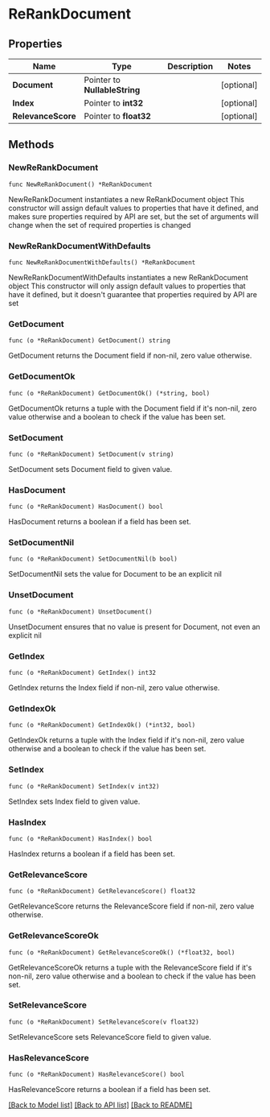 # ReRankDocument

## Properties

Name | Type | Description | Notes
------------ | ------------- | ------------- | -------------
**Document** | Pointer to **NullableString** |  | [optional] 
**Index** | Pointer to **int32** |  | [optional] 
**RelevanceScore** | Pointer to **float32** |  | [optional] 

## Methods

### NewReRankDocument

`func NewReRankDocument() *ReRankDocument`

NewReRankDocument instantiates a new ReRankDocument object
This constructor will assign default values to properties that have it defined,
and makes sure properties required by API are set, but the set of arguments
will change when the set of required properties is changed

### NewReRankDocumentWithDefaults

`func NewReRankDocumentWithDefaults() *ReRankDocument`

NewReRankDocumentWithDefaults instantiates a new ReRankDocument object
This constructor will only assign default values to properties that have it defined,
but it doesn't guarantee that properties required by API are set

### GetDocument

`func (o *ReRankDocument) GetDocument() string`

GetDocument returns the Document field if non-nil, zero value otherwise.

### GetDocumentOk

`func (o *ReRankDocument) GetDocumentOk() (*string, bool)`

GetDocumentOk returns a tuple with the Document field if it's non-nil, zero value otherwise
and a boolean to check if the value has been set.

### SetDocument

`func (o *ReRankDocument) SetDocument(v string)`

SetDocument sets Document field to given value.

### HasDocument

`func (o *ReRankDocument) HasDocument() bool`

HasDocument returns a boolean if a field has been set.

### SetDocumentNil

`func (o *ReRankDocument) SetDocumentNil(b bool)`

 SetDocumentNil sets the value for Document to be an explicit nil

### UnsetDocument
`func (o *ReRankDocument) UnsetDocument()`

UnsetDocument ensures that no value is present for Document, not even an explicit nil
### GetIndex

`func (o *ReRankDocument) GetIndex() int32`

GetIndex returns the Index field if non-nil, zero value otherwise.

### GetIndexOk

`func (o *ReRankDocument) GetIndexOk() (*int32, bool)`

GetIndexOk returns a tuple with the Index field if it's non-nil, zero value otherwise
and a boolean to check if the value has been set.

### SetIndex

`func (o *ReRankDocument) SetIndex(v int32)`

SetIndex sets Index field to given value.

### HasIndex

`func (o *ReRankDocument) HasIndex() bool`

HasIndex returns a boolean if a field has been set.

### GetRelevanceScore

`func (o *ReRankDocument) GetRelevanceScore() float32`

GetRelevanceScore returns the RelevanceScore field if non-nil, zero value otherwise.

### GetRelevanceScoreOk

`func (o *ReRankDocument) GetRelevanceScoreOk() (*float32, bool)`

GetRelevanceScoreOk returns a tuple with the RelevanceScore field if it's non-nil, zero value otherwise
and a boolean to check if the value has been set.

### SetRelevanceScore

`func (o *ReRankDocument) SetRelevanceScore(v float32)`

SetRelevanceScore sets RelevanceScore field to given value.

### HasRelevanceScore

`func (o *ReRankDocument) HasRelevanceScore() bool`

HasRelevanceScore returns a boolean if a field has been set.


[[Back to Model list]](../README.md#documentation-for-models) [[Back to API list]](../README.md#documentation-for-api-endpoints) [[Back to README]](../README.md)


